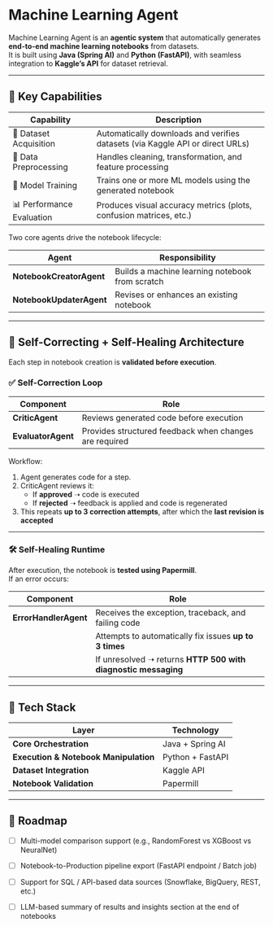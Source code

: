 # Machine Learning Agent

Machine Learning Agent is an **agentic system** that automatically generates **end-to-end machine learning notebooks** from datasets.  
It is built using **Java (Spring AI)** and **Python (FastAPI)**, with seamless integration to **Kaggle’s API** for dataset retrieval.

---

## 🚀 Key Capabilities

| Capability | Description |
|------------|-------------|
| 🔽 Dataset Acquisition | Automatically downloads and verifies datasets (via Kaggle API or direct URLs) |
| 🧹 Data Preprocessing | Handles cleaning, transformation, and feature processing |
| 🧠 Model Training | Trains one or more ML models using the generated notebook |
| 📊 Performance Evaluation | Produces visual accuracy metrics (plots, confusion matrices, etc.) |

Two core agents drive the notebook lifecycle:

| Agent | Responsibility |
|--------|----------------|
| **NotebookCreatorAgent** | Builds a machine learning notebook from scratch |
| **NotebookUpdaterAgent** | Revises or enhances an existing notebook |

---

## 🔄 Self-Correcting + Self-Healing Architecture

Each step in notebook creation is **validated before execution**.

### ✅ Self-Correction Loop

| Component | Role |
|-----------|------|
| **CriticAgent** | Reviews generated code before execution |
| **EvaluatorAgent** | Provides structured feedback when changes are required |

Workflow:

1. Agent generates code for a step.
2. CriticAgent reviews it:
   - If **approved** ➝ code is executed
   - If **rejected** ➝ feedback is applied and code is regenerated
3. This repeats **up to 3 correction attempts**, after which the **last revision is accepted**

---

### 🛠️ Self-Healing Runtime

After execution, the notebook is **tested using Papermill**.  
If an error occurs:

| Component | Role |
|-----------|------|
| **ErrorHandlerAgent** | Receives the exception, traceback, and failing code |
| | Attempts to automatically fix issues **up to 3 times** |
| | If unresolved ➝ returns **HTTP 500 with diagnostic messaging** |

---

## 🧱 Tech Stack

| Layer | Technology |
|--------|-----------|
| **Core Orchestration** | Java + Spring AI |
| **Execution & Notebook Manipulation** | Python + FastAPI |
| **Dataset Integration** | Kaggle API |
| **Notebook Validation** | Papermill |

---
## 📌 Roadmap

- [ ] Multi-model comparison support (e.g., RandomForest vs XGBoost vs NeuralNet)
- [ ] Notebook-to-Production pipeline export (FastAPI endpoint / Batch job)
- [ ] Support for SQL / API-based data sources (Snowflake, BigQuery, REST, etc.)
- [ ] LLM-based summary of results and insights section at the end of notebooks

